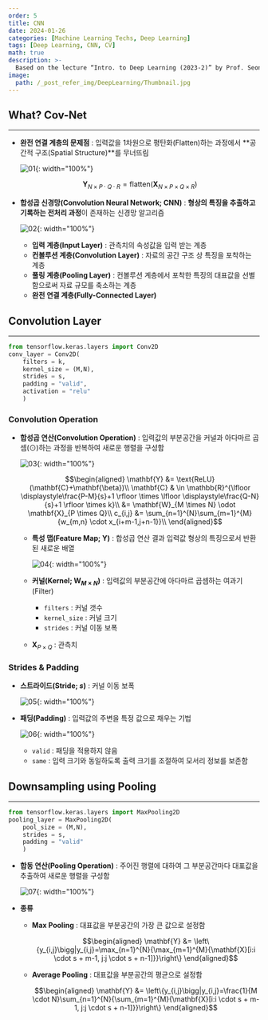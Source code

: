 ```yaml
---
order: 5
title: CNN
date: 2024-01-26
categories: [Machine Learning Techs, Deep Learning]
tags: [Deep Learning, CNN, CV]
math: true
description: >-
  Based on the lecture “Intro. to Deep Learning (2023-2)” by Prof. Seong Man An, Dept. of Data Science, The Grad. School, Kookmin Univ.
image:
  path: /_post_refer_img/DeepLearning/Thumbnail.jpg
---
```


## What? Cov-Net
-----

- **완전 연결 계층의 문제점** : 입력값을 1차원으로 평탄화(Flatten)하는 과정에서 **공간적 구조(Spatial Structure)**를 무너뜨림

    ![01](/_post_refer_img/DeepLearning/04-01.png){: width="100%"}

    $$
    \mathbf{Y}_{N \times P \cdot Q \cdot R}
    = \text{flatten}(\mathbf{X}_{N \times P \times Q \times R})
    $$

- **합성곱 신경망(Convolution Neural Network; CNN)** : **형상의 특징을 추출하고 기록하는 전처리 과정**이 존재하는 신경망 알고리즘

    ![02](/_post_refer_img/DeepLearning/04-02.png){: width="100%"}

    - **입력 계층(Input Layer)** : 관측치의 속성값을 입력 받는 계층
    - **컨볼루션 계층(Convolution Layer)** : 자료의 공간 구조 상 특징을 포착하는 계층
    - **풀링 계층(Pooling Layer)** : 컨볼루션 계층에서 포착한 특징의 대표값을 선별함으로써 자료 규모를 축소하는 계층
    - **완전 연결 계층(Fully-Connected Layer)**

## Convolution Layer
-----

```py
from tensorflow.keras.layers import Conv2D
conv_layer = Conv2D(
    filters = k,
    kernel_size = (M,N),
    strides = s,
    padding = "valid",
    activation = "relu"
    )
```

### Convolution Operation

- **합성곱 연산(Convolution Operation)** : 입력값의 부분공간을 커널과 아다마르 곱셈($\odot$)하는 과정을 반복하여 새로운 행렬을 구성함

    ![03](/_post_refer_img/DeepLearning/04-03.png){: width="100%"}

    $$\begin{aligned}
    \mathbf{Y}
    &= \text{ReLU}(\mathbf{C}+\mathbf{\beta})\\
    \mathbf{C}
    & \in \mathbb{R}^{\lfloor \displaystyle\frac{P-M}{s}+1 \rfloor \times \lfloor \displaystyle\frac{Q-N}{s}+1 \rfloor \times k}\\
    &= \mathbf{W}_{M \times N} \odot \mathbf{X}_{P \times Q}\\
    c_{i,j}
    &= \sum_{n=1}^{N}\sum_{m=1}^{M}{w_{m,n} \cdot x_{i+m-1,j+n-1}}\\
    \end{aligned}$$

    - **특성 맵(Feature Map; $\mathbf{Y}$)** : 합성곱 연산 결과 입력값 형상의 특징으로서 반환된 새로운 배열

        ![04](/_post_refer_img/DeepLearning/04-04.png){: width="100%"}

    - **커널(Kernel; $\mathbf{W}_{M \times N}$)** : 입력값의 부분공간에 아다마르 곱셈하는 여과기(Filter)

        - `filters` : 커널 갯수
        - `kernel_size` : 커널 크기
        - `strides` : 커널 이동 보폭

    - $\mathbf{X}_{P \times Q}$ : 관측치

### Strides & Padding

- **스트라이드(Stride; $s$)** : 커널 이동 보폭

    ![05](/_post_refer_img/DeepLearning/04-05.gif){: width="100%"}

- **패딩(Padding)** : 입력값의 주변을 특정 값으로 채우는 기법

    ![06](/_post_refer_img/DeepLearning/04-06.gif){: width="100%"}

    - `valid` : 패딩을 적용하지 않음
    - `same` : 입력 크기와 동일하도록 출력 크기를 조절하여 모서리 정보를 보존함

## Downsampling using Pooling
-----

```py
from tensorflow.keras.layers import MaxPooling2D
pooling_layer = MaxPooling2D(
    pool_size = (M,N),
    strides = s,
    padding = "valid"
    )
```

- **합동 연산(Pooling Operation)** : 주어진 행렬에 대하여 그 부분공간마다 대표값을 추출하여 새로운 행렬을 구성함

    ![07](/_post_refer_img/DeepLearning/04-07.jpeg){: width="100%"}

- **종류**
    - **Max Pooling** : 대표값을 부분공간의 가장 큰 값으로 설정함

        $$\begin{aligned}
        \mathbf{Y}
        &= \left\{y_{i,j}\bigg|y_{i,j}=\max_{n=1}^{N}{\max_{m=1}^{M}{\mathbf{X}[i:i \cdot s + m-1, j:j \cdot s + n-1]}}\right\}
        \end{aligned}$$

    - **Average Pooling** : 대표값을 부분공간의 평균으로 설정함

        $$\begin{aligned}
        \mathbf{Y}
        &= \left\{y_{i,j}\bigg|y_{i,j}=\frac{1}{M \cdot N}\sum_{n=1}^{N}{\sum_{m=1}^{M}{\mathbf{X}[i:i \cdot s + m-1, j:j \cdot s + n-1]}}\right\}
        \end{aligned}$$